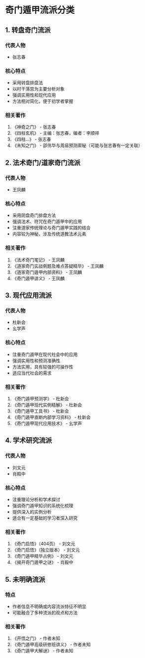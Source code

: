 # 奇门遁甲流派分类

## 1. 转盘奇门流派

### 代表人物
- 张志春

### 核心特点
- 采用转盘排盘法
- 以时干落宫为主要分析对象
- 强调实用性和现代应用
- 方法相对简化，便于初学者掌握

### 相关著作
1. 《神奇之门》 - 张志春
2. 《四柱玄机》 - 主编：张志春，编者：李顺祥
3. 《四柱...》 - 张志春
4. 《未知之门》 - 邵伟华与周易预测索秘（可能与张志春有一定关联）

## 2. 法术奇门/道家奇门流派

### 代表人物
- 王凤麟

### 核心特点
- 采用阴盘奇门排盘方法
- 强调法术、符咒在奇门遁甲中的应用
- 注重道家传统理论与奇门遁甲实践的结合
- 内容较为神秘，涉及传统道教法术元素

### 相关著作
1. 《法术奇门笔记》 - 王凤麟
2. 《道家奇门实战例题及难点答疑精华》 - 王凤麟
3. 《道家奇门遁甲内部资料》 - 王凤麟
4. 《奇门遁甲讲义》 - 王凤麟

## 3. 现代应用流派

### 代表人物
- 杜新会
- 幺学声

### 核心特点
- 注重奇门遁甲在现代社会中的应用
- 强调实用性和预测准确性
- 方法实用，具有较强的可操作性
- 适应当代社会的需求

### 相关著作
1. 《奇门遁甲预测学》 - 杜新会
2. 《奇门遁甲现代实例精解》 - 杜新会
3. 《奇门遁甲工具书》 - 杜新会
4. 《奇门遁甲直断内部学习资料》 - 杜新会
5. 《奇门遁甲现代应用技术》 - 幺学声

## 4. 学术研究流派

### 代表人物
- 刘文元
- 肖殿中

### 核心特点
- 注重理论分析和学术探讨
- 强调奇门遁甲知识的系统化梳理
- 提供深入的实例分析
- 适合有一定基础的学习者深入研究

### 相关著作
1. 《奇门启悟》（404页） - 刘文元
2. 《奇门启悟》（独立版本） - 刘文元
3. 《奇门遁甲精华占例》 - 刘文元
4. 《揭开奇门遁甲之谜》 - 肖殿中

## 5. 未明确流派

### 特点
- 作者信息不明确或内容流派特征不明显
- 可能融合了多种流派的观点和方法

### 相关著作
1. 《开悟之门》 - 作者未知
2. 《奇门遁甲高级研修班讲义》 - 作者未知
3. 《奇门遁甲大解谜》 - 作者未知